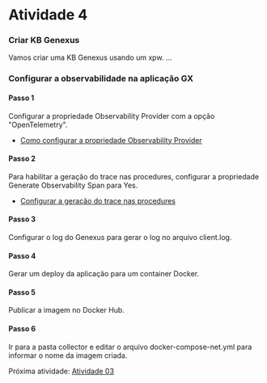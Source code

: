 # Atividade 4

### Criar KB Genexus

Vamos criar uma KB Genexus usando um xpw.
...


### Configurar a observabilidade na aplicação GX

#### Passo 1
Configurar a propriedade Observability Provider com a opção "OpenTelemetry".
- [Como configurar a propriedade Observability Provider](https://wiki.genexus.com/commwiki/wiki?53408,Observability+Provider+property)


#### Passo 2
Para habilitar a geração do trace nas procedures, configurar a propriedade Generate Observability Span para Yes.
- [Configurar a geração do trace nas procedures](https://wiki.genexus.com/commwiki/wiki?55801,Generate+Observability+span+property)

#### Passo 3
Configurar o log do Genexus para gerar o log no arquivo client.log.

#### Passo 4
Gerar um deploy da aplicação para um container Docker.

#### Passo 5
Publicar a imagem no Docker Hub.

#### Passo 6
Ir para a pasta collector e editar o arquivo docker-compose-net.yml para informar o nome da imagem criada.

Próxima atividade: [Atividade 03](03-atividade.md)


